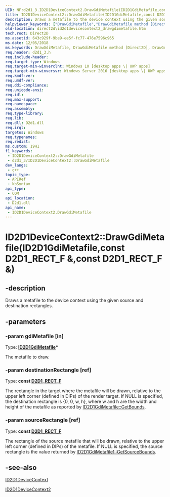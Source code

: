 ```yaml
---
UID: NF:d2d1_3.ID2D1DeviceContext2.DrawGdiMetafile(ID2D1GdiMetafile,constD2D1_RECT_F&,constD2D1_RECT_F&)
title: ID2D1DeviceContext2::DrawGdiMetafile(ID2D1GdiMetafile,const D2D1_RECT_F &,const D2D1_RECT_F &) (d2d1_3.h)
description: Draws a metafile to the device context using the given source and destination rectangles.
helpviewer_keywords: ["DrawGdiMetafile","DrawGdiMetafile method [Direct2D]","DrawGdiMetafile method [Direct2D]","ID2D1DeviceContext2 interface","ID2D1DeviceContext2 interface [Direct2D]","DrawGdiMetafile method","ID2D1DeviceContext2.DrawGdiMetafile","ID2D1DeviceContext2.DrawGdiMetafile(ID2D1GdiMetafile","const D2D1_RECT_F &","const D2D1_RECT_F &)","ID2D1DeviceContext2::DrawGdiMetafile","ID2D1DeviceContext2::DrawGdiMetafile(ID2D1GdiMetafile","const D2D1_RECT_F &","const D2D1_RECT_F &)","d2d1_3/ID2D1DeviceContext2::DrawGdiMetafile","direct2d.id2d1devicecontext2_drawgdimetafile"]
old-location: direct2d\id2d1devicecontext2_drawgdimetafile.htm
tech.root: Direct2D
ms.assetid: 643c929f-9be9-ee5f-fc77-476e7596c965
ms.date: 12/05/2018
ms.keywords: DrawGdiMetafile, DrawGdiMetafile method [Direct2D], DrawGdiMetafile method [Direct2D],ID2D1DeviceContext2 interface, ID2D1DeviceContext2 interface [Direct2D],DrawGdiMetafile method, ID2D1DeviceContext2.DrawGdiMetafile, ID2D1DeviceContext2.DrawGdiMetafile(ID2D1GdiMetafile,const D2D1_RECT_F &,const D2D1_RECT_F &), ID2D1DeviceContext2::DrawGdiMetafile, ID2D1DeviceContext2::DrawGdiMetafile(ID2D1GdiMetafile,const D2D1_RECT_F &,const D2D1_RECT_F &), d2d1_3/ID2D1DeviceContext2::DrawGdiMetafile, direct2d.id2d1devicecontext2_drawgdimetafile
req.header: d2d1_3.h
req.include-header: 
req.target-type: Windows
req.target-min-winverclnt: Windows 10 [desktop apps \| UWP apps]
req.target-min-winversvr: Windows Server 2016 [desktop apps \| UWP apps]
req.kmdf-ver: 
req.umdf-ver: 
req.ddi-compliance: 
req.unicode-ansi: 
req.idl: 
req.max-support: 
req.namespace: 
req.assembly: 
req.type-library: 
req.lib: 
req.dll: D2d1.dll
req.irql: 
targetos: Windows
req.typenames: 
req.redist: 
ms.custom: 19H1
f1_keywords:
 - ID2D1DeviceContext2::DrawGdiMetafile
 - d2d1_3/ID2D1DeviceContext2::DrawGdiMetafile
dev_langs:
 - c++
topic_type:
 - APIRef
 - kbSyntax
api_type:
 - COM
api_location:
 - D2d1.dll
api_name:
 - ID2D1DeviceContext2.DrawGdiMetafile
---
```


# ID2D1DeviceContext2::DrawGdiMetafile(ID2D1GdiMetafile,const D2D1_RECT_F &,const D2D1_RECT_F &)


## -description

Draws a metafile to the device context using the given source and destination rectangles.

## -parameters

### -param gdiMetafile [in]

Type: <b><a href="/windows/desktop/api/d2d1_1/nn-d2d1_1-id2d1gdimetafile">ID2D1GdiMetafile</a>*</b>

The metafile to draw.

### -param destinationRectangle [ref]

Type: <b>const <a href="/windows/desktop/Direct2D/d2d1-rect-f">D2D1_RECT_F</a></b>

The rectangle in the target where the metafile will be drawn, relative to the upper left corner (defined in DIPs) of the render target. 
     If NULL is specified, the destination rectangle is {0, 0, w, h}, where w and h are the width and height of the metafile as reported by 
     <a href="/windows/desktop/api/d2d1_1/nf-d2d1_1-id2d1gdimetafile-getbounds">ID2D1GdiMetafile::GetBounds</a>.

### -param sourceRectangle [ref]

Type: <b>const <a href="/windows/desktop/Direct2D/d2d1-rect-f">D2D1_RECT_F</a></b>

The rectangle of the source metafile that will be drawn, relative to the upper left corner (defined in DIPs) of the metafile. 
     If NULL is specified, the source rectangle is the value returned by <a href="/windows/desktop/api/d2d1_3/nf-d2d1_3-id2d1gdimetafile1-getsourcebounds">ID2D1GdiMetafile1::GetSourceBounds</a>.

## -see-also

<a href="/windows/desktop/api/d2d1_1/nn-d2d1_1-id2d1devicecontext">ID2D1DeviceContext</a>



<a href="/windows/desktop/api/d2d1_3/nn-d2d1_3-id2d1devicecontext2">ID2D1DeviceContext2</a>